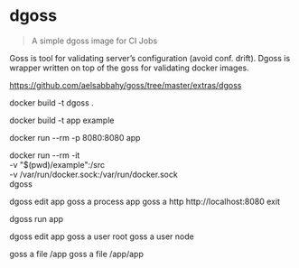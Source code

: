 # dgoss
>A simple dgoss image for CI Jobs

Goss is tool for validating server’s configuration (avoid conf. drift). Dgoss is wrapper written on top of the goss for validating docker images.

https://github.com/aelsabbahy/goss/tree/master/extras/dgoss

docker build -t dgoss .

docker build -t app example

docker run --rm -p 8080:8080 app

docker run --rm -it \
  -v "$(pwd)/example":/src \
  -v /var/run/docker.sock:/var/run/docker.sock \
dgoss

dgoss edit app
goss a process app
goss a http http://localhost:8080
exit

dgoss run app

dgoss edit app
goss a user root
goss a user node

goss a file /app
goss a file /app/app
